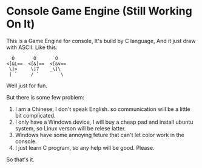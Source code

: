 # Console Game Engine (Still Working On It)

This is a Game Engine for console, It's build by C language, And it just draw with ASCII.
Like this:
```
  O   	  O   	  O
<[&L==	<[&[==	<[&v==
 \]>  	 \]7 	_\]\
 | `  	 / `	    \
```

Well just for fun.


But there is some few problem:
1. I am a Chinese, I don't speak English. so communication will be a little bit complicated.
2. I only have a Windows device, I will buy a cheap pad and install ubuntu system, so Linux verson will be relese latter.
3. Windows have some annoying feture that can't let color work in the console.
4. I just learn C program, so any help will be good. Please.


So that's it.